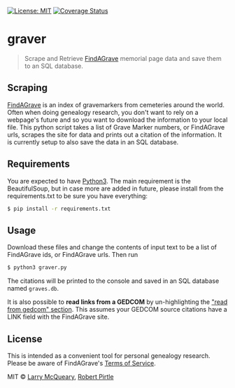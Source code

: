 [![License: MIT](https://img.shields.io/badge/License-MIT-yellow.svg)](https://opensource.org/licenses/MIT)
[![Coverage Status](https://coveralls.io/repos/github/mcqueary/graver/badge.svg)](https://coveralls.io/github/mcqueary/graver)
# graver

>  Scrape and Retrieve [FindAGrave](http://findagrave.com) memorial page data and save them to an SQL database.


## Scraping
[FindAGrave](http://findagrave.com) is an index of gravemarkers from cemeteries around the world. Often when doing genealogy research, you don't want to rely on a webpage's future and so you want to download the information to your local file. This python script takes a list of Grave Marker numbers, or FindAGrave urls, scrapes the site for data and prints out a citation of the information. It is currently setup to also save the data in an SQL database.


## Requirements

You are expected to have [Python3](https://www.python.org/downloads/). The main requirement is the BeautifulSoup, but in case more are added in future, please install from the requirements.txt to be sure you have everything:
```sh
$ pip install -r requirements.txt
```

## Usage
Download these files and change the contents of input text to be a list of FindAGrave ids, or FindAGrave urls. Then run
```sh
$ python3 graver.py
```

The citations will be printed to the console and saved in an SQL database named `graves.db`.

It is also possible to **read links from a GEDCOM** by un-highlighting the ["read from gedcom" section](https://github.com/PirtleShell/scrape-a-grave/blob/master/getgraveids.py#L88). This assumes your GEDCOM source citations have a LINK field with the FindAGrave site.


## License

This is intended as a convenient tool for personal genealogy research. Please be aware of FindAGrave's [Terms of Service](https://secure.findagrave.com/terms.html).

MIT © [Larry McQueary](https://github.com/mcqueary), [Robert Pirtle](https://pirtle.xyz)
